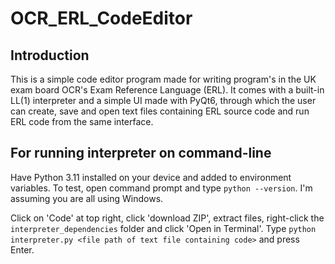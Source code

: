 # OCR_ERL_CodeEditor

## Introduction
This is a simple code editor program made for writing program's in the UK exam board OCR's Exam Reference Language (ERL). It comes with a built-in LL(1) interpreter and a simple UI made with PyQt6, through which the user can create, save and open text files containing ERL source code and run ERL code from the same interface. 

## For running interpreter on command-line                             
Have Python 3.11 installed on your device and added to environment variables. To test, open command prompt and type `python --version`.
I'm assuming you are all using Windows.

Click on 'Code' at top right, click 'download ZIP', extract files, right-click the `interpreter_dependencies` folder and click 'Open in Terminal'.
Type `python interpreter.py <file path of text file containing code>` and press Enter.
